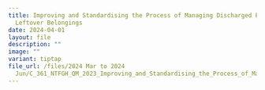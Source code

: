 ```yaml
---
title: Improving and Standardising the Process of Managing Discharged Patients’
  Leftover Belongings
date: 2024-04-01
layout: file
description: ""
image: ""
variant: tiptap
file_url: /files/2024 Mar to 2024
  Jun/C_361_NTFGH_QM_2023_Improving_and_Standardising_the_Process_of_Managing_Discharged_Patients__Leftover_Belongings.pdf
---
```

